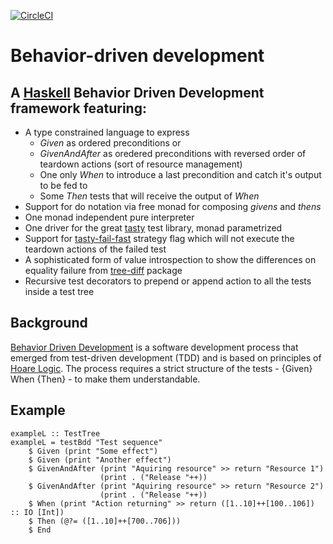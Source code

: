 [![CircleCI](https://circleci.com/gh/ptek/tasty-bdd/tree/master.svg?style=svg)](https://circleci.com/gh/ptek/tasty-bdd/tree/master)

# Behavior-driven development 

## A [Haskell](https://www.haskell.org/) Behavior Driven Development framework featuring:

* A type constrained language to express
  *  *Given* as ordered preconditions or
  *  *GivenAndAfter* as oredered preconditions with reversed order of teardown actions (sort of resource management)
  *  One only *When* to introduce a last precondition and catch it's output to be fed to
  *  Some *Then* tests that will receive the output of *When*
* Support for do notation via free monad for composing _givens_ and _thens_ 
* One monad independent pure interpreter
* One driver for the great [tasty](https://github.com/feuerbach/tasty) test library,  monad parametrized
* Support for [tasty-fail-fast](https://hackage.haskell.org/package/tasty-fail-fast) strategy flag which will not execute the teardown actions of the failed test
* A sophisticated form of value introspection to show the differences on equality failure from [tree-diff](https://github.com/phadej/tree-diffdifftree) package 
* Recursive test decorators to prepend or append action to all the tests inside a test tree

## Background

[Behavior Driven Development](https://en.wikipedia.org/wiki/Behavior-driven_development) is a software development process that emerged from test-driven development (TDD) and is based on principles of [Hoare Logic](https://en.wikipedia.org/wiki/Hoare_logic). The process requires a strict structure of the tests - {Given} When {Then} - to make them understandable.

## Example

```
exampleL :: TestTree
exampleL = testBdd "Test sequence" 
    $ Given (print "Some effect")
    $ Given (print "Another effect")
    $ GivenAndAfter (print "Aquiring resource" >> return "Resource 1")
                    (print . ("Release "++))
    $ GivenAndAfter (print "Aquiring resource" >> return "Resource 2")
                    (print . ("Release "++))
    $ When (print "Action returning" >> return ([1..10]++[100..106]) :: IO [Int])
    $ Then (@?= ([1..10]++[700..706]))
    $ End
```
